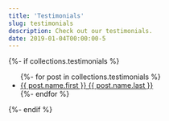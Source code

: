 ```yaml
---
title: 'Testimonials'
slug: testimonials
description: Check out our testimonials.
date: 2019-01-04T00:00:00-5
---
```

{%- if collections.testimonials %}
<ul class="testimonials">
  {%- for post in collections.testimonials %}
  <li class="testimonial">
    <a href="/testimonials/{{ post.slug }}">{{ post.name.first }} {{ post.name.last }}</a>
  </li><!-- .testimonial -->
  {%- endfor %}
</ul><!-- .testimonials -->
{%- endif %}